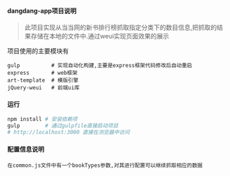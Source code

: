 #### dangdang-app项目说明
>此项目实现从当当网的新书排行榜抓取指定分类下的数目信息,把抓取的结果存储在本地的文件中.通过weui实现页面效果的展示

项目使用的主要模块有
```
gulp          # 实现自动化构建,主要是express框架代码修改后自动重启
express       # web框架
art-template  # 模版引擎
jQuery-weui   # 前端ui库
```


#### 运行
```bash
npm install # 安装依赖项
gulp        # 通过gulpfile直接启动项目
# http://localhost:3000 直接在浏览器中访问
```

#### 配置信息说明
```
在common.js文件中有一个bookTypes参数,对其进行配置可以继续抓取相应的数据
```
